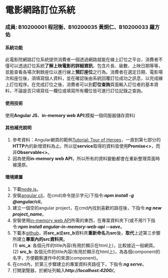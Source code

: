 電影網路訂位系統
===============

### 成員: B10200001 程冠衡、B10200035 黃炯仁、B10200033 羅方佑

#### 系統功能

此電影院網路訂位系統提供消費者一個透過網路就能在線上訂位之平台，消費者不僅可以透過訂位系統**了解上映電影的詳細資訊**，包含片長、級數、上映日期等等，並能查看各場次剩餘座位以進行線上**預訂座位**之行為。消費者在選定日期、電影場次和座位後，須填寫個人資料，並在確認後由系統回覆訂位成功之訊息，以完成線上訂位程序。在完成訂位之後，消費者可以到**訂位查詢**頁面輸入訂位者的基本資料，不論是否只填寫任一欄位或填寫所有欄位皆可進行訂位記錄之查詢。

#### 使用技術

使用**Angular JS**、**in-memory web API**(模擬一個伺服器儲存資料)

#### 其他補充說明
1. 參考資料：Angular網頁的範例[Tutorial: Tour of Heroes][0]，一直到第七部分的**HTTP**內的新增資料為止。所以從**service**取得的資料皆使用**Promise<>**，而非**Observable<>**。
2. 因為使用**in-memory web API**，所以所有的資料變動都會在重新整理頁面時被還原。

#### 環境建置
1. 下載[node.js][1]。
2. 安裝[angular cli][2]，在cmd(命令提示字元)下指令:***npm install -g @angular/cli***。
3. 建立一個空的angular project，在cmd內找到喜歡的路徑後，下指令:***ng new project_name***。
4. 安裝使用[in-memory web API][3]所需的東西，在專案資料夾下(或不用?)下指令:***npm install angular-in-memory-web-api --save***。
5. 下載本[github][4]，將**src_a**或**src_b**資料夾**重新命名**為**src**後，**取代**上述第三步驟所建立**專案內的src資料夾**。  
(1) **src_a**: 各個元件的title內容(有用於顯示在html上)，比較接近一般網頁。  
(2) **src_b**: 各個元件的title內容(有用於顯示在html上)，為各個component的名字，方便觀察運作中的來源(component)。
6. 在cmd內，於第三步驟建立的專案資料夾路徑下，下指令:***ng serve***。
7. 打開瀏覽器，於網址列輸入***http://localhost:4200/***。

[0]:https://angular.io/tutorial
[1]:https://nodejs.org/en/download/
[2]:https://angular.io/guide/quickstart
[3]:https://stackoverflow.com/questions/37377529/angular2-tutorial-tour-of-heroes-cannot-find-module-angular2-in-memory-web-a
[4]:https://github.com/sandy900113/HW